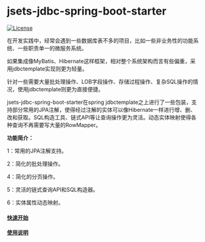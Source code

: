 
# jsets-jdbc-spring-boot-starter

[![License](https://img.shields.io/badge/license-Apache%202-4EB1BA.svg)](https://www.apache.org/licenses/LICENSE-2.0.html)

在开发实践中，经常会遇到一些数据库表不多的项目，比如一些非业务性的功能系统、一些职责单一的微服务系统。

如果集成像MyBatis、Hibernate这样框架，相对整个系统架构而言有些偏重，采用jdbctemplate实现则更为轻量。

针对一些需要大量批处理操作、LOB字段操作、存储过程操作、复杂SQL操作的情况，使用jdbctemplate则更为直接便捷。

jsets-jdbc-spring-boot-starter在spring jdbctemplate之上进行了一些包装，支持部分常用的JPA注解，使得经过注解的实体可以像Hibernate一样进行增、删、改和获取。SQL构造工具、链式API等让查询操作更为灵活。动态实体映射使得各种查询不再需要写大量的RowMapper。



**功能简介：**

1：常用的JPA注解支持。

2：简化的批处理操作。

4：简化的分页操作。

5：灵活的链式查询API和SQL构造器。

6：实体属性动态映射。

#### [快速开始](https://github.com/wj596/jsets-jdbc-spring-boot-starter/wiki/A%E3%80%81%E5%BF%AB%E9%80%9F%E5%BC%80%E5%A7%8B?_blank)

#### [使用说明](https://github.com/wj596/jsets-jdbc-spring-boot-starter/wiki?_blank)

